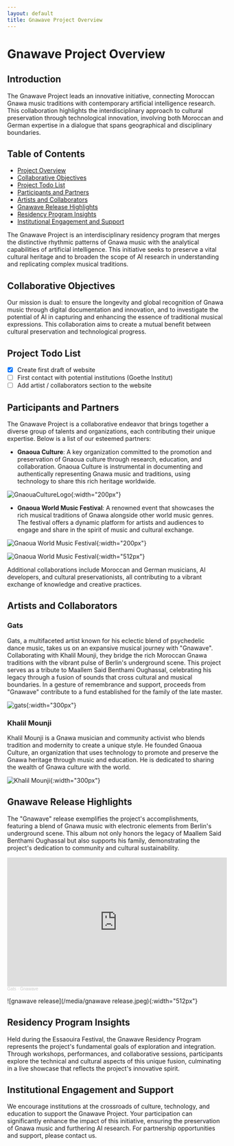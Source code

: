 ```yaml
---
layout: default
title: Gnawave Project Overview
---
```


# Gnawave Project Overview

## Introduction

The Gnawave Project leads an innovative initiative, connecting Moroccan Gnawa music traditions with contemporary artificial intelligence research. This collaboration highlights the interdisciplinary approach to cultural preservation through technological innovation, involving both Moroccan and German expertise in a dialogue that spans geographical and disciplinary boundaries.

## Table of Contents

- [Project Overview](#project-overview)
- [Collaborative Objectives](#collaborative-objectives)
- [Project Todo List](#project-todo-list)
- [Participants and Partners](#participants-and-partners)
- [Artists and Collaborators](#artists-and-collaborators)
- [Gnawave Release Highlights](#gnawave-release-highlights)
- [Residency Program Insights](#residency-program-insights)
- [Institutional Engagement and Support](#institutional-engagement-and-support)

The Gnawave Project is an interdisciplinary residency program that merges the distinctive rhythmic patterns of Gnawa music with the analytical capabilities of artificial intelligence. This initiative seeks to preserve a vital cultural heritage and to broaden the scope of AI research in understanding and replicating complex musical traditions.


## Collaborative Objectives

Our mission is dual: to ensure the longevity and global recognition of Gnawa music through digital documentation and innovation, and to investigate the potential of AI in capturing and enhancing the essence of traditional musical expressions. This collaboration aims to create a mutual benefit between cultural preservation and technological progress.

## Project Todo List

- [x] Create first draft of website
- [ ] First contact with potential institutions (Goethe Institut)
- [ ] Add artist / collaborators section to the website

## Participants and Partners

The Gnawave Project is a collaborative endeavor that brings together a diverse group of talents and organizations, each contributing their unique expertise. Below is a list of our esteemed partners:

- **Gnaoua Culture**: A key organization committed to the promotion and preservation of Gnaoua culture through research, education, and collaboration. Gnaoua Culture is instrumental in documenting and authentically representing Gnawa music and traditions, using technology to share this rich heritage worldwide.

![GnaouaCultureLogo](/media/GnaouaCultureLogo.png){:width="200px"}

- **Gnaoua World Music Festival**: A renowned event that showcases the rich musical traditions of Gnawa alongside other world music genres. The festival offers a dynamic platform for artists and audiences to engage and share in the spirit of music and cultural exchange.

![Gnaoua World Music Festival](/media/gnaoua_festival.png){:width="200px"}

![Gnaoua World Music Festival](/media/gnaoua_world_music_festival.jpeg){:width="512px"}

Additional collaborations include Moroccan and German musicians, AI developers, and cultural preservationists, all contributing to a vibrant exchange of knowledge and creative practices.

## Artists and Collaborators

### Gats

Gats, a multifaceted artist known for his eclectic blend of psychedelic dance music, takes us on an expansive musical journey with "Gnawave". Collaborating with Khalil Mounji, they bridge the rich Moroccan Gnawa traditions with the vibrant pulse of Berlin's underground scene. This project serves as a tribute to Maallem Said Benthami Oughassal, celebrating his legacy through a fusion of sounds that cross cultural and musical boundaries. In a gesture of remembrance and support, proceeds from "Gnawave" contribute to a fund established for the family of the late master.

![gats](/media/gats.jpeg){:width="300px"}

### Khalil Mounji

Khalil Mounji is a Gnawa musician and community activist who blends tradition and modernity to create a unique style. He founded Gnaoua Culture, an organization that uses technology to promote and preserve the Gnawa heritage through music and education. He is dedicated to sharing the wealth of Gnawa culture with the world.

![Khalil Mounji](/media/khalil.jpeg){:width="300px"}

## Gnawave Release Highlights

The "Gnawave" release exemplifies the project's accomplishments, featuring a blend of Gnawa music with electronic elements from Berlin's underground scene. This album not only honors the legacy of Maallem Said Benthami Oughassal but also supports his family, demonstrating the project's dedication to community and cultural sustainability.

<iframe width="512px" height="300" scrolling="no" frameborder="no" allow="autoplay" src="https://w.soundcloud.com/player/?url=https%3A//api.soundcloud.com/playlists/1729743579&color=%23ff5500&auto_play=false&hide_related=false&show_comments=false&show_user=false&show_reposts=false&show_teaser=false&visual=true"></iframe><div style="font-size: 10px; color: #cccccc;line-break: anywhere;word-break: normal;overflow: hidden;white-space: nowrap;text-overflow: ellipsis; font-family: Interstate,Lucida Grande,Lucida Sans Unicode,Lucida Sans,Garuda,Verdana,Tahoma,sans-serif;font-weight: 100;"><a href="https://soundcloud.com/g-a-t-s" title="Gats" target="_blank" style="color: #cccccc; text-decoration: none;">Gats</a> · <a href="https://soundcloud.com/g-a-t-s/sets/gnawave" title="Gnawave" target="_blank" style="color: #cccccc; text-decoration: none;">Gnawave</a></div>

![gnawave release](/media/gnawave release.jpeg){:width="512px"}

## Residency Program Insights

Held during the Essaouira Festival, the Gnawave Residency Program represents the project's fundamental goals of exploration and integration. Through workshops, performances, and collaborative sessions, participants explore the technical and cultural aspects of this unique fusion, culminating in a live showcase that reflects the project's innovative spirit.

## Institutional Engagement and Support

We encourage institutions at the crossroads of culture, technology, and education to support the Gnawave Project. Your participation can significantly enhance the impact of this initiative, ensuring the preservation of Gnawa music and furthering AI research. For partnership opportunities and support, please contact us.
